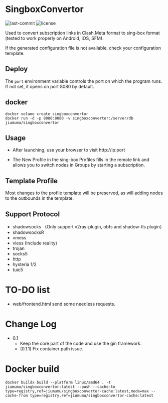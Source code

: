 # SingboxConvertor

![last-commit](https://img.shields.io/github/last-commit/MasakiMu319/SingboxConvertor?style=for-the-badge)
![license](https://img.shields.io/github/license/MasakiMu319/SingboxConvertor?style=for-the-badge)

Used to convert subscription links in Clash.Meta format to sing-box format (tested to work properly on Android, iOS, SFM).

If the generated configuration file is not available, check your configuration template.

## Deploy
The `port` environment variable controls the port on which the program runs. If not set, it opens on port 8080 by default.

## docker
```
docker volume create singboxconvertor    
docker run -d -p 8080:8080 -v singboxconvertor:/server/db jiumumu/singboxconvertor
```
## Usage
- After launching, use your browser to visit http://ip:port

- The New Profile in the sing-box Profiles fills in the remote link and allows you to switch nodes in Groups by starting a subscription.

## Template Profile
Most changes to the profile template will be preserved, as will adding nodes to the outbounds in the template.

## Support Protocol
- shadowsocks （Only support v2ray-plugin, obfs and shadow-tls plugin）
- shadowsocksR
- vmess
- vless (Include reality)
- trojan
- socks5
- http
- hysteria 1/2
- tuic5

# TO-DO list
- web/frontend.html send some needless requests.

# Change Log
- 0.1
  - Keep the core part of the code and use the gin framework.
  - (0.1.1) Fix container path issue.

# Docker build

```shell
docker buildx build --platform linux/amd64 . -t jiumumu/singboxconvertor:latest --push --cache-to type=registry,ref=jiumumu/singboxconvertor-cache:latest,mode=max --cache-from type=registry,ref=jiumumu/singboxconvertor-cache:latest
```
